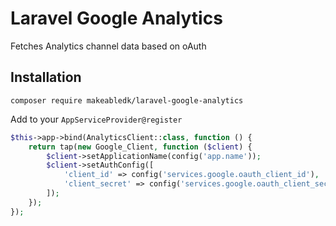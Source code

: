 # Laravel Google Analytics
Fetches Analytics channel data based on oAuth

## Installation

```
composer require makeabledk/laravel-google-analytics
```

Add to your `AppServiceProvider@register` 
```php
$this->app->bind(AnalyticsClient::class, function () {
    return tap(new Google_Client, function ($client) {
        $client->setApplicationName(config('app.name'));
        $client->setAuthConfig([
            'client_id' => config('services.google.oauth_client_id'),
            'client_secret' => config('services.google.oauth_client_secret'),
        ]);
    });
});
```